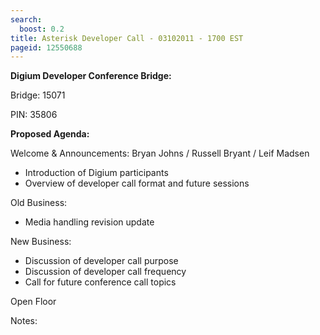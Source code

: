 ```yaml
---
search:
  boost: 0.2
title: Asterisk Developer Call - 03102011 - 1700 EST
pageid: 12550688
---
```


**Digium Developer Conference Bridge:**

Bridge:  15071

PIN:  35806

**Proposed Agenda:**

Welcome & Announcements:  Bryan Johns / Russell Bryant / Leif Madsen

* Introduction of Digium participants
* Overview of developer call format and future sessions

Old Business:

* Media handling revision update

New Business:

* Discussion of developer call purpose
* Discussion of developer call frequency
* Call for future conference call topics

Open Floor

Notes:
